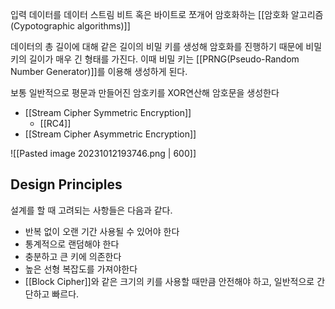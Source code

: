 
입력 데이터를 데이터 스트림 비트 혹은 바이트로 쪼개어 암호화하는 [[암호화 알고리즘(Cypotographic algorithms)]]

데이터의 총 길이에 대해 같은 길이의 비밀 키를 생성해 암호화를 진행하기 때문에 비밀 키의 길이가 매우 긴 형태를 가진다. 이때 비밀 키는 [[PRNG(Pseudo-Random Number Generator)]]를 이용해 생성하게 된다.

보통 일반적으로 평문과 만들어진 암호키를 XOR연산해 암호문을 생성한다 

+ [[Stream Cipher Symmetric Encryption]]
	+ [[RC4]]
+ [[Stream Cipher Asymmetric Encryption]]

![[Pasted image 20231012193746.png | 600]]

## Design Principles
설계를 할 때 고려되는 사항들은 다음과 같다.
+ 반복 없이 오랜 기간 사용될 수 있어야 한다
+ 통계적으로 랜덤해야 한다
+ 충분하고 큰 키에 의존한다
+ 높은 선형 복잡도를 가져야한다
+ [[Block Cipher]]와 같은 크기의 키를 사용할 때만큼 안전해야 하고, 일반적으로 간단하고 빠르다. 